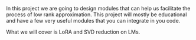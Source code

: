In this project we are going to design modules that can help us facilitate the process of low rank approximation.
This project will mostly be educational and have a few very useful modules that you can integrate in you code.

What we will cover is LoRA and SVD reduction on LMs.
